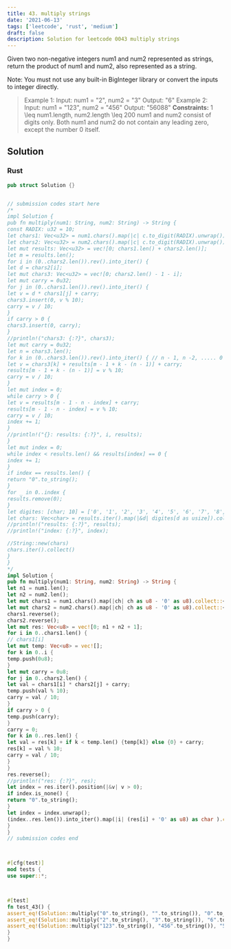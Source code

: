 ```yaml
---
title: 43. multiply strings
date: '2021-06-13'
tags: ['leetcode', 'rust', 'medium']
draft: false
description: Solution for leetcode 0043 multiply strings
---
```




Given two non-negative integers num1 and num2 represented as strings, return the product of num1 and num2, also represented as a string.

Note: You must not use any built-in BigInteger library or convert the inputs to integer directly.



>   Example 1:
>   Input: num1 <TeX>=</TeX> "2", num2 <TeX>=</TeX> "3"
>   Output: "6"
>   Example 2:
>   Input: num1 <TeX>=</TeX> "123", num2 <TeX>=</TeX> "456"
>   Output: "56088"
**Constraints:**
>   	1 <TeX>\leq</TeX> num1.length, num2.length <TeX>\leq</TeX> 200
>   	num1 and num2 consist of digits only.
>   	Both num1 and num2 do not contain any leading zero, except the number 0 itself.


## Solution


### Rust
```rust
pub struct Solution {}


// submission codes start here
/*
impl Solution {
pub fn multiply(num1: String, num2: String) -> String {
const RADIX: u32 = 10;
let chars1: Vec<u32> = num1.chars().map(|c| c.to_digit(RADIX).unwrap()).collect();
let chars2: Vec<u32> = num2.chars().map(|c| c.to_digit(RADIX).unwrap()).collect();
let mut results: Vec<u32> = vec![0; chars1.len() + chars2.len()];
let m = results.len();
for i in (0..chars2.len()).rev().into_iter() {
let d = chars2[i];
let mut chars3: Vec<u32> = vec![0; chars2.len() - 1 - i];
let mut carry = 0u32;
for j in (0..chars1.len()).rev().into_iter() {
let v = d * chars1[j] + carry;
chars3.insert(0, v % 10);
carry = v / 10;
}
if carry > 0 {
chars3.insert(0, carry);
}
//println!("chars3: {:?}", chars3);
let mut carry = 0u32;
let n = chars3.len();
for k in (0..chars3.len()).rev().into_iter() { // n - 1, n -2, ..... 0
let v = chars3[k] + results[m - 1 + k - (n - 1)] + carry;
results[m - 1 + k - (n - 1)] = v % 10;
carry = v / 10;
}
let mut index = 0;
while carry > 0 {
let v = results[m - 1 - n - index] + carry;
results[m - 1 - n - index] = v % 10;
carry = v / 10;
index += 1;
}
//println!("{}: results: {:?}", i, results);
}
let mut index = 0;
while index < results.len() && results[index] == 0 {
index += 1;
}
if index == results.len() {
return "0".to_string();
}
for _ in 0..index {
results.remove(0);
}
let digites: [char; 10] = ['0', '1', '2', '3', '4', '5', '6', '7', '8', '9'];
let chars: Vec<char> = results.iter().map(|&d| digites[d as usize]).collect();
//println!("results: {:?}", results);
//println!("index: {:?}", index);

//String::new(chars)
chars.iter().collect()
}
}
*/
impl Solution {
pub fn multiply(num1: String, num2: String) -> String {
let n1 = num1.len();
let n2 = num2.len();
let mut chars1 = num1.chars().map(|ch| ch as u8 - '0' as u8).collect::<Vec<_>>();
let mut chars2 = num2.chars().map(|ch| ch as u8 - '0' as u8).collect::<Vec<_>>();
chars1.reverse();
chars2.reverse();
let mut res: Vec<u8> = vec![0; n1 + n2 + 1];
for i in 0..chars1.len() {
// chars1[i]
let mut temp: Vec<u8> = vec![];
for k in 0..i {
temp.push(0u8);
}
let mut carry = 0u8;
for j in 0..chars2.len() {
let val = chars1[i] * chars2[j] + carry;
temp.push(val % 10);
carry = val / 10;
}
if carry > 0 {
temp.push(carry);
}
carry = 0;
for k in 0..res.len() {
let val = res[k] + if k < temp.len() {temp[k]} else {0} + carry;
res[k] = val % 10;
carry = val / 10;
}
}
res.reverse();
//println!("res: {:?}", res);
let index = res.iter().position(|&v| v > 0);
if index.is_none() {
return "0".to_string();
}
let index = index.unwrap();
(index..res.len()).into_iter().map(|i| (res[i] + '0' as u8) as char ).collect::<String>()
}
}
// submission codes end



#[cfg(test)]
mod tests {
use super::*;



#[test]
fn test_43() {
assert_eq!(Solution::multiply("0".to_string(), "".to_string()), "0".to_string());
assert_eq!(Solution::multiply("2".to_string(), "3".to_string()), "6".to_string());
assert_eq!(Solution::multiply("123".to_string(), "456".to_string()), "56088".to_string());
}
}

```

